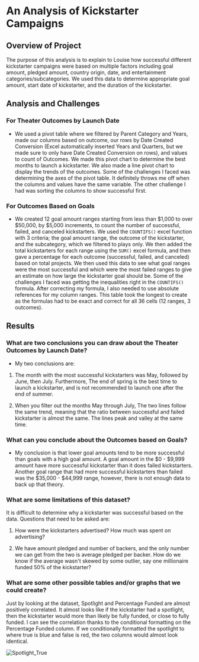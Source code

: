 # An Analysis of Kickstarter Campaigns

## Overview of Project

The purpose of this analysis is to explain to Louise how successful different kickstarter campaigns were based on multiple factors including goal amount, pledged amount, country origin, date, and entertainment categories/subcategories. We used this data to determine appropriate goal amount, start date of kickstarter, and the duration of the kickstarter.

## Analysis and Challenges

### For Theater Outcomes by Launch Date

- We used a pivot table where we filtered by Parent Category and Years, made our columns based on outcome, our rows by Date Created Conversion (Excel automatically inserted Years and Quarters, but we made sure to only have Date Created Conversion on rows), and values to count of Outcomes. We made this pivot chart to determine the best months to launch a kickstarter. We also made a line pivot chart to display the trends of the outcomes. Some of the challenges I faced was determining the axes of the pivot table. It definitely throws me off when the columns and values have the same variable. The other challenge I had was sorting the columns to show successful first.

### For Outcomes Based on Goals

- We created 12 goal amount ranges starting from less than $1,000 to over $50,000, by $5,000 increments, to count the number of successful, failed, and canceled kickstarters. We used the `COUNTIFS()` excel function with 3 criteria; the goal amount range, the outcome of the kickstarter, and the subcategory, which we filtered to plays only. We then added the total kickstarters for each range using the `SUM()` excel formula, and then gave a percentage for each outcome (successful, failed, and canceled) based on total projects. We then used this data to see what goal ranges were the most successful and which were the most failed ranges to give an estimate on how large the kickstarter goal should be. Some of the challenges I faced was getting the inequalities right in the `COUNTIFS()` formula. After correcting my formula, I also needed to use absolute	 references for my column ranges. This table took the longest to create as the formulas had to be exact and correct for all 36 cells (12 ranges, 3 outcomes). 

## Results

### What are two conclusions you can draw about the Theater Outcomes by Launch Date?

- My two conclusions are:

1) The month with the most successful kickstarters was May, followed by June, then July. Furthermore, The end of spring is the best time to launch a kickstarter, and is not recommended to launch one after the end of summer.

2) When you filter out the months May through July, The two lines follow the same trend, meaning that the ratio between successful and failed kickstarter is almost the same. The lines peak and valley at the same time.

### What can you conclude about the Outcomes based on Goals?

- My conclusion is that lower goal amounts tend to be more successful than goals with a high goal amount. A goal amount in the $0 - $9,999 amount have more successful kickstarter than it does failed kickstarters. Another goal range that had more successful kickstarters than failed was the $35,000 - $44,999 range, however, there is not enough data to back up that theory. 

### What are some limitations of this dataset?

It is difficult to determine why a kickstarter was successful based on the data. Questions that need to be asked are:

1) How were the kickstarters advertised? How much was spent on advertising?

2) We have amount pledged and number of backers, and the only number we can get from the two is average pledged per backer. How do we know if the average wasn't skewed by some outlier, say one millionaire funded 50% of the kickstarter?

### What are some other possible tables and/or graphs that we could create?

Just by looking at the dataset, Spotlight and Percentage Funded are almost positively correlated. It almost looks like if the kickstarter had a spotlight, then the kickstarter would more than likely be fully funded, or close to fully funded. I can see the correlation thanks to the conditional formatting on the Percentage Funded column. If we conditionally formatted the spotlight to where true is blue and false is red, the two columns would almost look identical.

![Spotlight_True](Desktop/Spotlight_PercentFunded.png)
